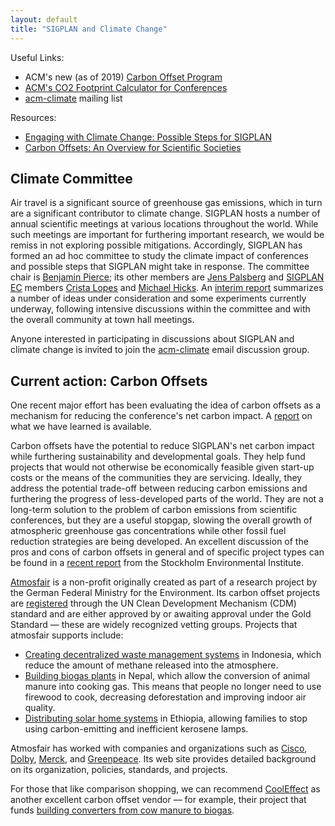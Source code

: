 ```yaml
---
layout: default
title: "SIGPLAN and Climate Change"
---
```


Useful Links:
- ACM's new (as of 2019) [Carbon Offset Program](https://www.acm.org/special-interest-groups/volunteer-resources/conference-planning/conference-registration#h-carbon-offset-program)
- [ACM's CO2 Footprint Calculator for Conferences](https://co2calculator.acm.org)
- [acm-climate](https://groups.google.com/forum/#!forum/acm-climate)
  mailing list

Resources:
- [Engaging with Climate Change: Possible Steps for SIGPLAN](http://www.cis.upenn.edu/~bcpierce/papers/sigplan-climate-report.pdf)
- [Carbon Offsets: An Overview for Scientific Societies](http://www.cis.upenn.edu/~bcpierce/papers/carbon-offsets.pdf)

## Climate Committee

Air travel is a significant source of greenhouse gas emissions, which in
turn are a significant contributor to climate change.  SIGPLAN hosts a
number of annual scientific meetings at various locations throughout the
world.  While such meetings are important for furthering important research,
we would be remiss in not exploring possible mitigations. Accordingly,
SIGPLAN has formed an ad hoc committee to study the climate impact of
conferences and possible steps that SIGPLAN might take in response. The
committee chair is [Benjamin Pierce](http://www.cis.upenn.edu/~bcpierce/);
its other members are [Jens Palsberg](http://web.cs.ucla.edu/~palsberg/) and
[SIGPLAN EC](/ContactUs) members
[Crista Lopes](http://www.ics.uci.edu/~lopes/) and
[Michael Hicks](http://www.cs.umd.edu/~mwh/). An
[interim report](http://www.cis.upenn.edu/~bcpierce/papers/sigplan-climate-report.pdf)
summarizes a number of ideas under consideration and some experiments
currently underway, following intensive discussions within the committee and
with the overall community at town hall meetings.

Anyone interested in participating in discussions about SIGPLAN and climate
change is invited to join the
[acm-climate](https://groups.google.com/forum/#!forum/acm-climate) email
discussion group.

## Current action: Carbon Offsets

One recent major effort has been evaluating the idea of carbon offsets as a
mechanism for reducing the conference's net carbon impact.  A
[report](http://www.cis.upenn.edu/~bcpierce/papers/sigplan-climate-report.pdf)
on what we have learned is available.

Carbon offsets have the potential to reduce SIGPLAN's net carbon impact
while furthering sustainability and developmental goals. They help
fund projects that would not otherwise be economically feasible given
start-up costs or the means of the communities they are
servicing. Ideally, they address the potential trade-off between
reducing carbon emissions and furthering the progress of
less-developed parts of the world.  They are not a long-term solution
to the problem of carbon emissions from scientific conferences, but
they are a useful stopgap, slowing the overall growth of atmospheric
greenhouse gas concentrations while other fossil fuel reduction
strategies are being developed.  An excellent discussion of the pros
and cons of carbon offsets in general and of specific project types
can be found in a [recent
report](https://www.sei-international.org/mediamanager/documents/Publications/Climate/SEI-WP-2016-03-ICAO-aviation-offsets-biofuels.pdf)
from the Stockholm Environmental Institute.

[Atmosfair](https://www.atmosfair.de/en/organisationsform) is a
non-profit originally created as part of a research project by the
German Federal Ministry for the Environment. Its carbon offset
projects are
[registered](https://www.atmosfair.de/en/organisationsform) through
the UN Clean Development Mechanism (CDM) standard and are either
approved by or awaiting approval under the Gold Standard — these are
widely recognized vetting groups.  Projects that atmosfair supports
include:

- [Creating decentralized waste management
  systems](https://www.atmosfair.de/en/biogas_und_biomasse/indonesien)
  in Indonesia, which reduce the amount of methane released into the
  atmosphere.
- [Building biogas plants](https://www.atmosfair.de/en/nepal-biogas)
  in Nepal, which allow the conversion of animal manure into cooking
  gas. This means that people no longer need to use firewood to cook,
  decreasing deforestation and improving indoor air quality.
- [Distributing solar home
  systems](https://www.atmosfair.de/en/athiopien-solarhomesystems) in
  Ethiopia, allowing families to stop using carbon-emitting and
  inefficient kerosene lamps.

Atmosfair has worked with companies and organizations such as
[Cisco](https://www.atmosfair.de/en/unternehmen),
[Dolby](https://www.atmosfair.de/en/unternehmen),
[Merck](https://www.atmosfair.de/en/unternehmen), and
[Greenpeace](https://www.atmosfair.de/en/verwaltung-ngos-politik). Its
web site provides detailed background on its organization, policies,
standards, and projects.

For those that like comparison shopping, we can recommend
[CoolEffect](https://www.cooleffect.org) as another excellent carbon
offset vendor — for example, their project that funds [building
converters from cow manure to
biogas](https://www.cooleffect.org/content/project/community-biogas-program#What-it-does).

